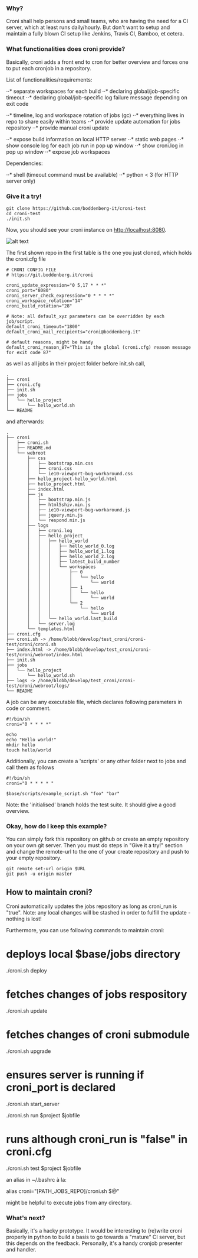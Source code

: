 ### Why?

Croni shall help persons and small teams, who are having the need for a CI server, which at least runs daily/hourly. But don't want to setup and maintain a fully blown CI setup like Jenkins, Travis CI, Bamboo, et cetera.


### What functionalities does croni provide?

Basically, croni adds a front end to cron for better overview and forces one to put each cronjob in a repository.

List of functionalities/requirements:

⋅⋅* separate workspaces for each build
⋅⋅* declaring global/job-specific timeout
⋅⋅* declaring global/job-specific log failure message depending on exit code

⋅⋅* timeline, log and workspace rotation of jobs (gc)
⋅⋅* everything lives in repo to share easily within teams
⋅⋅* provide update automation for jobs repository
⋅⋅* provide manual croni update

⋅⋅* expose build information on local HTTP server
⋅⋅* static web pages
⋅⋅* show console log for each job run in pop up window
⋅⋅* show croni.log in pop up window
⋅⋅* expose job workspaces

Dependencies:

⋅⋅* shell (timeout command must be available)
⋅⋅* python < 3 (for HTTP server only)


### Give it a try!
```
git clone https://github.com/boddenberg-it/croni-test
cd croni-test
./init.sh
```

Now, you should see your croni instance on [http://localhost:8080](http://localhost:8080).

![alt text](https://foobar/")

The first shown repo in the first table is the one you just cloned, which holds the croni.cfg file
```
# CRONI CONFIG FILE
# https://git.boddenberg.it/croni

croni_update_expression="0 5,17 * * *"
croni_port="8080"
croni_server_check_expression="0 * * * *"
croni_workspace_rotation="14"
croni_build_rotation="28"

# Note: all default_xyz parameters can be overridden by each job/script.
default_croni_timeout="1800"
default_croni_mail_recipients="croni@boddenberg.it"

# default reasons, might be handy
default_croni_reason_87="This is the global (croni.cfg) reason message for exit code 87"
```

as well as all jobs in their project folder before init.sh call,
```
.
├── croni
├── croni.cfg
├── init.sh
├── jobs
│   └── hello_project
│       └── hello_world.sh
└── README
```

and afterwards:

```
.
├── croni
│   ├── croni.sh
│   ├── README.md
│   └── webroot
│       ├── css
│       │   ├── bootstrap.min.css
│       │   ├── croni.css
│       │   └── ie10-viewport-bug-workaround.css
│       ├── hello_project-hello_world.html
│       ├── hello_project.html
│       ├── index.html
│       ├── js
│       │   ├── bootstrap.min.js
│       │   ├── html5shiv.min.js
│       │   ├── ie10-viewport-bug-workaround.js
│       │   ├── jquery.min.js
│       │   └── respond.min.js
│       ├── logs
│       │   ├── croni.log
│       │   ├── hello_project
│       │   │   ├── hello_world
│       │   │   │   ├── hello_world_0.log
│       │   │   │   ├── hello_world_1.log
│       │   │   │   ├── hello_world_2.log
│       │   │   │   ├── latest_build_number
│       │   │   │   └── workspaces
│       │   │   │       ├── 0
│       │   │   │       │   └── hello
│       │   │   │       │       └── world
│       │   │   │       ├── 1
│       │   │   │       │   └── hello
│       │   │   │       │       └── world
│       │   │   │       └── 2
│       │   │   │           └── hello
│       │   │   │               └── world
│       │   │   └── hello_world.last_build
│       │   └── server.log
│       └── templates.html
├── croni.cfg
├── croni.sh -> /home/blobb/develop/test_croni/croni-test/croni/croni.sh
├── index.html -> /home/blobb/develop/test_croni/croni-test/croni/webroot/index.html
├── init.sh
├── jobs
│   └── hello_project
│       └── hello_world.sh
├── logs -> /home/blobb/develop/test_croni/croni-test/croni/webroot/logs/
└── README
```

A job can be any executable file, which declares following parameters in code or comment.
```
#!/bin/sh
croni="0 * * * *"

echo
echo "Hello world!"
mkdir hello
touch hello/world
```

Additionally, you can create a 'scripts' or any other folder next to jobs and call them as follows
```
#!/bin/sh
croni="0 * * * * "

$base/scripts/example_script.sh "foo" "bar"
```

Note: the 'initialised' branch holds the test suite. It should give a good overview.


### Okay, how do I keep this example?

You can simply fork this repository on github or create an empty repository on your own git server. Then you must do steps in "Give it a try!" section and change the remote-url to the one of your create repository and push to your empty repository.

```
git remote set-url origin $URL
git push -u origin master
```

## How to maintain croni?

Croni automatically updates the jobs repository as long as croni_run is "true".
Note: any local changes will be stashed in order to fulfill the update - nothing is lost!

Furthermore, you can use following commands to maintain croni:

# deploys local $base/jobs directory
./croni.sh deploy

# fetches changes of jobs respository
./croni.sh update

# fetches changes of croni submodule
./croni.sh upgrade

# ensures server is running if croni_port is declared
./croni.sh start_server

./croni.sh run $project $jobfile
# runs although croni_run is "false" in croni.cfg
./croni.sh test $project $jobfile


an alias in ~/.bashrc à la:

alias croni="[PATH_JOBS_REPO]/croni.sh $@"

might be helpful to execute jobs from any directory.


### What's next?

Basically, it's a hacky prototype. It would be interesting to (re)write croni properly in python to build a basis to go towards a "mature" CI server,
but this depends on the feedback. Personally, it's a handy cronjob presenter and handler.
